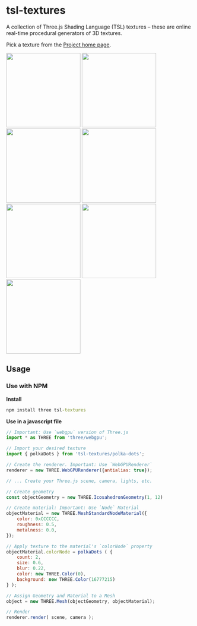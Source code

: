 # tsl-textures
A collection of Three.js Shading Language (TSL) textures &ndash;
these are online real-time procedural generators of 3D textures.

Pick a texture from the [Project home page](https://boytchev.github.io/tsl-textures/).


[<img src="https://boytchev.github.io/tsl-textures/examples/planet/screenshot.jpg" width="200">](https://boytchev.github.io/tsl-textures/examples/planet/index.html)
[<img src="https://boytchev.github.io/tsl-textures/examples/normal-map/screenshot.jpg" width="200">](https://boytchev.github.io/tsl-textures/examples/normal-map/index.html)
[<img src="https://boytchev.github.io/tsl-textures/examples/wooden-toys/screenshot.jpg" width="200">](https://boytchev.github.io/tsl-textures/examples/wooden-toys/index.html)
[<img src="https://boytchev.github.io/tsl-textures/examples/protozoa/screenshot.jpg" width="200">](https://boytchev.github.io/tsl-textures/examples/protozoa/index.html)
[<img src="https://boytchev.github.io/tsl-textures/examples/neck-massage/screenshot.jpg" width="200">](https://boytchev.github.io/tsl-textures/examples/neck-massage/index.html)
[<img src="https://boytchev.github.io/tsl-textures/examples/watermelon/screenshot.jpg" width="200">](https://boytchev.github.io/tsl-textures/examples/watermelon/index.html)
[<img src="https://boytchev.github.io/tsl-textures/examples/texture-in-motion/screenshot.jpg" width="200">](https://boytchev.github.io/tsl-textures/examples/texture-in-motion/index.html)

<!--
#### Example "Planet"

Uses [planet.js](https://boytchev.github.io/tsl-textures/docs/planet.html)
for both the planet and its moon; and [stars.js](https://boytchev.github.io/tsl-textures/docs/stars.html)
for the stars. Click on the image for a live demo.

[<img src="https://boytchev.github.io/tsl-textures/examples/example-planet.jpg">](https://boytchev.github.io/tsl-textures/examples/example-planet.html)


#### Example "Normal map"

Uses tsl-utils.js to generate two normal maps and the transition between them.
The normal are created directly without using any of the TSL texture generators.
Click on the image for a live demo.

[<img src="https://boytchev.github.io/tsl-textures/examples/example-normal-map.jpg">](https://boytchev.github.io/tsl-textures/examples/example-normal-map.html)


#### Example "Wooden toys"

Uses [wood.js](https://boytchev.github.io/tsl-textures/docs/wood.html) texture
to convert flat-color 3D models (an ambulance, a race car and a luxury SUV from
Car Kit (1.4) by Kenney [www.kenney.nl](https://www.kenney.nl/)) into wooden toys.
All the wood textures are procedurally generated in real-time. Click on the image
for a live demo. (Note: non-WebGPU browsers might need 30+ seconds to start up.)

[<img src="https://boytchev.github.io/tsl-textures/examples/example-wooden-toys.jpg">](https://boytchev.github.io/tsl-textures/examples/example-wooden-toys.html)


#### Example "Protozoa"

Uses [protozoa.js](https://boytchev.github.io/tsl-textures/docs/protozoa.html)
texture to create a dynamic blob with microorganisms floating innside. A space
station is constructed arounnd the blob. The surface of the station is made of
a Dyson sphere texture from [dyson-texture.js](https://boytchev.github.io/tsl-textures/docs/dyson-sphere.html).
Click on the image for a live demo.

[<img src="https://boytchev.github.io/tsl-textures/examples/example-protozoa.jpg">](https://boytchev.github.io/tsl-textures/examples/example-protozoa.html)


#### Example "Neck massage"

Uses [rotator.js](https://boytchev.github.io/tsl-textures/docs/rotator.html)
texture that applies soft matrices on model vertices. This allows to make
gradual rotation that looks like stretching skin and flexing muscles. The
animation does not use skinning or morphing, the model is not preprocessed
in any way, and no additional vertex data is added. Click on the image
for a live demo. 

[<img src="https://boytchev.github.io/tsl-textures/examples/example-neck-massage.jpg">](https://boytchev.github.io/tsl-textures/examples/example-neck-massage.html)


#### Example "Watermelon supersphere"

Uses [supersphere.js](https://boytchev.github.io/tsl-textures/docs/supersphere.html)
texture to generate the shape of a [supersphere](https://mathworld.wolfram.com/Supersphere.html)
and [watermelon.js](https://boytchev.github.io/tsl-textures/docs/watermelon.html)
texture to color the surface in a watermelon pattern. Both the shape and the pattern
are continuously changing. Click on the image for a live demo.

[<img src="https://boytchev.github.io/tsl-textures/examples/example-watermelon-supersphere.jpg">](https://boytchev.github.io/tsl-textures/examples/example-watermelon-supersphere.html)


#### Example "Texture in motion"

Uses [dyson-sphere.js](https://boytchev.github.io/tsl-textures/docs/dyson-sphere.html),
[camouflage.js](https://boytchev.github.io/tsl-textures/docs/camouflage.html),
[dalmatian-spots.js](https://boytchev.github.io/tsl-textures/docs/dalmatian-spots.html) and
[planet.js](https://boytchev.github.io/tsl-textures/docs/planet.html) textures
and applies them on the elements of an animated GLTF model. Textures are blended
via a TSL function. Click on the image for a live demo. (Note: non-WebGPU browsers
might need 30+ seconds to start up.)

[<img src="https://boytchev.github.io/tsl-textures/examples/example-texture-in-motion.jpg">](https://boytchev.github.io/tsl-textures/examples/example-texture-in-motion.html)
-->

## Usage

### Use with NPM

**Install**
```bat
npm install three tsl-textures
```

**Use in a javascript file**
```js
// Important: Use `webgpu` version of Three.js
import * as THREE from 'three/webgpu';

// Import your desired texture
import { polkaDots } from 'tsl-textures/polka-dots';

// Create the renderer. Important: Use `WebGPURenderer`
renderer = new THREE.WebGPURenderer({antialias: true});

// ... Create your Three.js scene, camera, lights, etc.

// Create geometry
const objectGeometry = new THREE.IcosahedronGeometry(1, 12)

// Create material: Important: Use `Node` Material
objectMaterial = new THREE.MeshStandardNodeMaterial({
    color: 0xCCCCCC,
    roughness: 0.5,
    metalness: 0.0,
});

// Apply texture to the material's `colorNode` property
objectMaterial.colorNode = polkaDots ( {
    count: 2,
    size: 0.6,
    blur: 0.22,
    color: new THREE.Color(0),
    background: new THREE.Color(16777215)
} );

// Assign Geometry and Material to a Mesh
object = new THREE.Mesh(objectGeometry, objectMaterial);

// Render
renderer.render( scene, camera );
```
